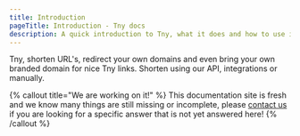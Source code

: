 ```yaml
---
title: Introduction
pageTitle: Introduction - Tny docs
description: A quick introduction to Tny, what it does and how to use it.
---
```


Tny, shorten URL's, redirect your own domains and even bring your own branded domain for nice Tny links. Shorten using our API, integrations or manually.

{% callout title="We are working on it!" %}
This documentation site is fresh and we know many things are still missing or incomplete, please [contact us](https://chief.app/contact) if you are looking for a specific answer that is not yet answered here!
{% /callout %}
